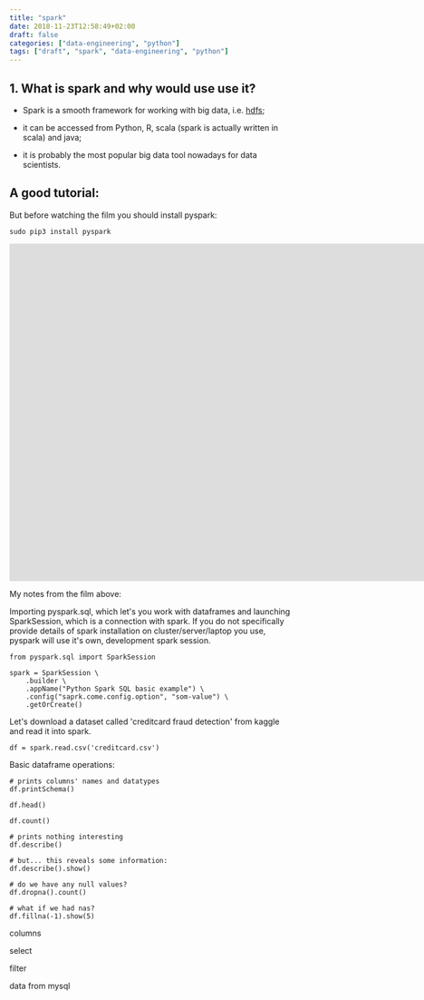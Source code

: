 ```yaml
---
title: "spark"
date: 2018-11-23T12:58:49+02:00
draft: false
categories: ["data-engineering", "python"]
tags: ["draft", "spark", "data-engineering", "python"]
---
```


## 1. What is spark and why would use use it?

* Spark is a smooth framework for working with big data, i.e. [hdfs](https://tomis9.github.io/hdfs);

* it can be accessed from Python, R, scala (spark is actually written in scala) and java;

* it is probably the most popular big data tool nowadays for data scientists.

## A good tutorial:

But before watching the film you should install pyspark:

```{python}
sudo pip3 install pyspark
```
<iframe width="1620" height="595" src="https://www.youtube.com/embed/wi_PPloqRe0?list=PLE50-dh6JzC5zo2whIGqJ02CIhP3ysQLX" frameborder="0" allow="accelerometer; autoplay; encrypted-media; gyroscope; picture-in-picture" allowfullscreen></iframe>

My notes from the film above:

Importing pyspark.sql, which let's you work with dataframes and launching SparkSession, which is a connection with spark. If you do not specifically provide details of spark installation on cluster/server/laptop you use, pyspark will use it's own, development spark session.

```{python}
from pyspark.sql import SparkSession

spark = SparkSession \
    .builder \
    .appName("Python Spark SQL basic example") \
    .config("saprk.come.config.option", "som-value") \
    .getOrCreate()
```

Let's download a dataset called 'creditcard fraud detection' from kaggle and read it into spark.
```{python}
df = spark.read.csv('creditcard.csv')
```

Basic dataframe operations:
```{python}
# prints columns' names and datatypes
df.printSchema()

df.head()

df.count()

# prints nothing interesting
df.describe()

# but... this reveals some information:
df.describe().show()

# do we have any null values?
df.dropna().count()

# what if we had nas?
df.fillna(-1).show(5)
```

columns

select

filter

data from mysql

